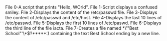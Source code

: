 File 0-A script that prints "Hello, WOrld".
File 1-Script displays a confused smiley.
File 2-Displays the content of the /etc/passwd file.
File 3-Displays the content of /etc/passwd and /etc/host.
File 4-Displays the last 10 lines of /etc/passwd.
File 5-Displays the first 10 lines of /etc/paswd.
File 6-Displays the third line of the file iacta.
File 7-Creates a file named \*\\'"Best School"\'\\*$\?\*\*\*\*\*:) containing the text Best School ending by a new line.
